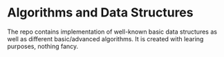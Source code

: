 # Algorithms and Data Structures
The repo contains implementation of well-known basic data structures as well as different basic/advanced algorithms.
It is created with learing purposes, nothing fancy.
